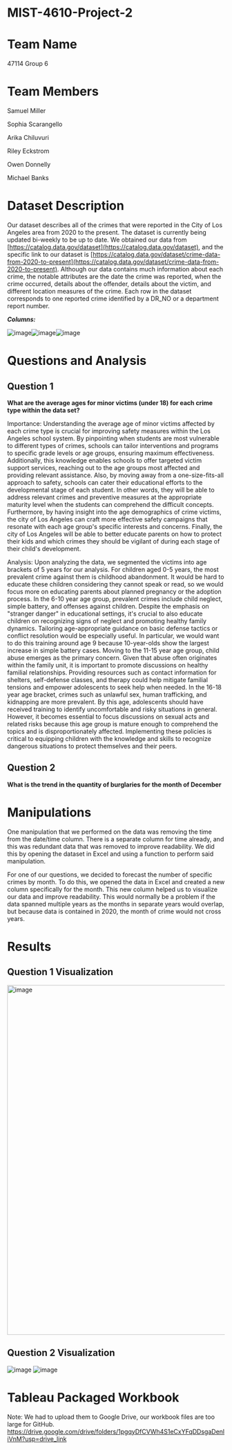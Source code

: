 # MIST-4610-Project-2

# Team Name
47114 Group 6
# Team Members
Samuel Miller

Sophia Scarangello 

Arika Chiluvuri

Riley Eckstrom

Owen Donnelly

Michael Banks

# Dataset Description
Our dataset describes all of the crimes that were reported in the City of Los Angeles area from 2020 to the present. The dataset is currently being updated bi-weekly to be up to date. We obtained our data from [https://catalog.data.gov/dataset](https://catalog.data.gov/dataset), and the specific link to our dataset is [https://catalog.data.gov/dataset/crime-data-from-2020-to-present](https://catalog.data.gov/dataset/crime-data-from-2020-to-present). Although our data contains much information about each crime, the notable attributes are the date the crime was reported, when the crime occurred, details about the offender, details about the victim, and different location measures of the crime. Each row in the dataset corresponds to one reported crime identified by a DR_NO or a department report number.

***Columns:***

![image](https://github.com/SamuelMiller2/MIST-4610-Project-2/assets/150087690/2e041c9a-60ed-4c29-8a51-147cb24fadcf)![image](https://github.com/SamuelMiller2/MIST-4610-Project-2/assets/150087690/59ea9c2e-d7f1-4b5d-b856-b2d4d6ca432d)![image](https://github.com/SamuelMiller2/MIST-4610-Project-2/assets/150087690/d6e30bf9-c92e-4ad2-ab8a-79342188441b)





# Questions and Analysis
## Question 1
**What are the average ages for minor victims (under 18) for each crime type within the data set?**

Importance: Understanding the average age of minor victims affected by each crime type is crucial for improving safety measures within the Los Angeles school system. By pinpointing when students are most vulnerable to different types of crimes, schools can tailor interventions and programs to specific grade levels or age groups, ensuring maximum effectiveness. Additionally, this knowledge enables schools to offer targeted victim support services, reaching out to the age groups most affected and providing relevant assistance. Also, by moving away from a one-size-fits-all approach to safety, schools can cater their educational efforts to the developmental stage of each student. In other words, they will be able to address relevant crimes and preventive measures at the appropriate maturity level when the students can comprehend the difficult concepts. Furthermore, by having insight into the age demographics of crime victims, the city of Los Angeles can craft more effective safety campaigns that resonate with each age group's specific interests and concerns. Finally, the city of Los Angeles will be able to better educate parents on how to protect their kids and which crimes they should be vigilant of during each stage of their child's development. 

Analysis: Upon analyzing the data, we segmented the victims into age brackets of 5 years for our analysis. For children aged 0-5 years, the most prevalent crime against them is childhood abandonment. It would be hard to educate these children considering they cannot speak or read, so we would focus more on educating parents about planned pregnancy or the adoption process. In the 6-10 year age group, prevalent crimes include child neglect, simple battery, and offenses against children. Despite the emphasis on "stranger danger" in educational settings, it's crucial to also educate children on recognizing signs of neglect and promoting healthy family dynamics. Tailoring age-appropriate guidance on basic defense tactics or conflict resolution would be especially useful. In particular, we would want to do this training around age 9 because  10-year-olds show the largest increase in simple battery cases. Moving to the 11-15 year age group, child abuse emerges as the primary concern. Given that abuse often originates within the family unit, it is important to promote discussions on healthy familial relationships. Providing resources such as contact information for shelters, self-defense classes, and therapy could help mitigate familial tensions and empower adolescents to seek help when needed. In the 16-18 year age bracket, crimes such as unlawful sex, human trafficking, and kidnapping are more prevalent. By this age, adolescents should have received training to identify uncomfortable and risky situations in general. However, it becomes essential to focus discussions on sexual acts and related risks because this age group is mature enough to comprehend the topics and is disproportionately affected. Implementing these policies is critical to equipping children with the knowledge and skills to recognize dangerous situations to protect themselves and their peers.

## Question 2
**What is the trend in the quantity of burglaries for the month of December**

# Manipulations
One manipulation that we performed on the data was removing the time from the date/time column. There is a separate column for time already, and this was redundant data that was removed to improve readability. We did this by opening the dataset in Excel and using a function to perform said manipulation.

For one of our questions, we decided to forecast the number of specific crimes by month. To do this, we opened the data in Excel and created a new column specifically for the month. This new column helped us to visualize our data and improve readability. This would normally be a problem if the data spanned multiple years as the months in separate years would overlap, but because data is contained in 2020, the month of crime would not cross years.


# Results
## Question 1 Visualization
<img width="808" alt="image" src="https://github.com/SamuelMiller2/MIST-4610-Project-2/assets/163002732/168b9809-2462-4fef-87a7-8cb624e87624">

## Question 2 Visualization
![image](https://github.com/SamuelMiller2/MIST-4610-Project-2/assets/150087690/bca5ac15-1c63-40e4-bc21-d9d0f0404cb1)
![image](https://github.com/SamuelMiller2/MIST-4610-Project-2/assets/150087690/b956e60a-2b4a-40b7-9513-cd70fd044207)




# Tableau Packaged Workbook
Note: We had to upload them to Google Drive, our workbook files are too large for GitHub.
https://drive.google.com/drive/folders/1pgqyDfCVWh4S1eCxYFqDDsgaDenliVnM?usp=drive_link
